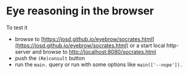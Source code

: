 # Eye reasoning in the browser

To test it
- browse to [https://josd.github.io/eyebrow/socrates.html](https://josd.github.io/eyebrow/socrates.html) or a start local http-server and browse to [http://localhost:8080/socrates.html](http://localhost:8080/socrates.html)
- push the `(Re)consult` button
- run the `main.` query or run with some options like `main(['--nope']).`
